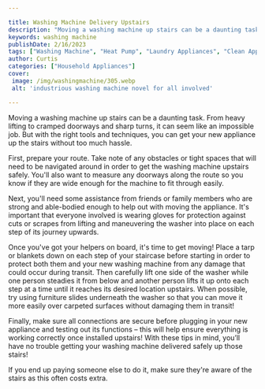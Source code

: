```yaml
---

title: Washing Machine Delivery Upstairs
description: "Moving a washing machine up stairs can be a daunting task. From heavy lifting to cramped doorways and sharp turns, it can seem lik...get the full scoop"
keywords: washing machine
publishDate: 2/16/2023
tags: ["Washing Machine", "Heat Pump", "Laundry Appliances", "Clean Appliance"]
author: Curtis
categories: ["Household Appliances"]
cover: 
 image: /img/washingmachine/305.webp
 alt: 'industrious washing machine novel for all involved'

---
```


Moving a washing machine up stairs can be a daunting task. From heavy lifting to cramped doorways and sharp turns, it can seem like an impossible job. But with the right tools and techniques, you can get your new appliance up the stairs without too much hassle.

First, prepare your route. Take note of any obstacles or tight spaces that will need to be navigated around in order to get the washing machine upstairs safely. You'll also want to measure any doorways along the route so you know if they are wide enough for the machine to fit through easily.

Next, you'll need some assistance from friends or family members who are strong and able-bodied enough to help out with moving the appliance. It's important that everyone involved is wearing gloves for protection against cuts or scrapes from lifting and maneuvering the washer into place on each step of its journey upwards. 

Once you've got your helpers on board, it's time to get moving! Place a tarp or blankets down on each step of your staircase before starting in order to protect both them and your new washing machine from any damage that could occur during transit. Then carefully lift one side of the washer while one person steadies it from below and another person lifts it up onto each step at a time until it reaches its desired location upstairs. When possible, try using furniture slides underneath the washer so that you can move it more easily over carpeted surfaces without damaging them in transit! 

Finally, make sure all connections are secure before plugging in your new appliance and testing out its functions – this will help ensure everything is working correctly once installed upstairs! With these tips in mind, you’ll have no trouble getting your washing machine delivered safely up those stairs!

If you end up paying someone else to do it, make sure they're aware of the stairs as this often costs extra.
